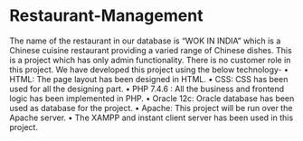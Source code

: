 # Restaurant-Management
The name of the restaurant in our database is “WOK IN INDIA” which is a Chinese cuisine restaurant providing a varied range of Chinese dishes. This is a project which has only admin functionality. There is no customer role in this project. 
We have developed this project using the below technology-
•	HTML: The page layout has been designed in HTML.
•	CSS: CSS has been used for all the designing part.
•	PHP 7.4.6 : All the business and frontend logic has been implemented in PHP.
•	Oracle 12c: Oracle database has been used as database for the project.
•	Apache: This project will be run over the Apache server.
•	The XAMPP and instant client server has been used in this project.
